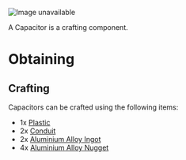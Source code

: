![Image unavailable](https://i.imgur.com/uje5210.png)

A Capacitor is a crafting component.

# Obtaining

## Crafting

Capacitors can be crafted using the following items:

* 1x [Plastic](Plastic)
* 2x [Conduit](Conduit)
* 2x [Aluminium Alloy Ingot](Aluminium-Alloy-Ingot)
* 4x [Aluminium Alloy Nugget](Aluminium-Alloy-Nugget)